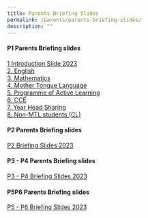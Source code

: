 ```yaml
---
title: Parents Briefing Slides
permalink: /parents/parents-briefing-slides/
description: ""
---
```

#### **P1 Parents Briefing slides**
[1 Introduction Slide 2023](/files/Parents%20Briefing%20Slides/1Parents%20Briefing%202023_Principal.pdf) <br>
[2. English](/files/Parents%20Briefing%20Slides/2Parents%20Briefing%202023_English.pdf) <br>
[3. Mathematics](/files/Parents%20Briefing%20Slides/3Parents%20Briefing%20P1%202023_Mathematics.pdf)<br>
[4. Mother Tongue Language](/files/Parents%20Briefing%20Slides/5Parents%20Briefing%20for%20P1%20Parents%202023_PAM_PAL_ALP%20%20-%20%20Compatibility%20Mode.pdf) <br>
[5. Programme of Active Learning](/files/ESPS%20Uniform%20Info%20Sheet%20for%20Acad%20Year%202023%20final.pdf)<br>
[6. CCE](/files/Form%204-CHGE.pdf) <br>
[7. Year Head Sharing](/files/Parents%20Briefing%20Slides/7Parents%20Briefing_non%20Chinese.pdf)<br>
[8. Non-MTL students (CL)](/files/Parents%20Briefing%20Slides/8Year%20Head%20Sharing.pdf) <br>

#### **P2 Parents Briefing slides**
[P2 Briefing Slides 2023](/files/Parents%20Briefing%20Slides/P2%20Briefing/P2%20Parents%20Briefing%202023_parents.pdf)
#### **P3 - P4 Parents Briefing slides**
[P3 - P4 Briefing Slides 2023](/files/Parents%20Briefing%20Slides/P3n4/P3_P4_Parents%20Briefing%20for%20website%2015%20Feb.pdf)
#### **P5P6 Parents Briefing slides**
[P5 - P6 Briefing Slides 2023](/files/Parents%20Briefing%20Slides/P5n6/P5P6%20Parents%20Briefing%202023_parents.pdf)